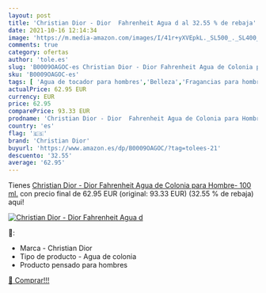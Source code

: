 ```yaml
---
layout: post
title: 'Christian Dior - Dior  Fahrenheit Agua d al 32.55 % de rebaja'
date: 2021-10-16 12:14:34
image: 'https://m.media-amazon.com/images/I/41r+yXVEpkL._SL500_._SL400_.jpg'
comments: true
category: ofertas
author: 'tole.es'
slug: 'B0009OAGOC-es Christian Dior - Dior Fahrenheit Agua de Colonia para...'
sku: 'B0009OAGOC-es'
tags: [ 'Agua de tocador para hombres','Belleza','Fragancias para hombres','Perfumes y fragancias','agua','christian dior','colonia','de', ]
actualPrice: 62.95 EUR
currency: EUR
price: 62.95
comparePrice: 93.33 EUR
prodname: 'Christian Dior - Dior  Fahrenheit Agua de Colonia para Hombre- 100 ml.'
country: 'es'
flag: '🇪🇸'
brand: 'Christian Dior'
buyurl: 'https://www.amazon.es/dp/B0009OAGOC/?tag=tolees-21'
descuento: '32.55'
average: '62.95'
---
```


Tienes [Christian Dior - Dior  Fahrenheit Agua de Colonia para Hombre- 100 ml.](https://www.amazon.es/dp/B0009OAGOC/?tag=tolees-21) con precio final de  62.95 EUR (original: 93.33 EUR) (32.55 %  de rebaja) aqui!

[![Christian Dior - Dior  Fahrenheit Agua d](https://m.media-amazon.com/images/I/41r+yXVEpkL._SL500_._SL400_.jpg)](https://www.amazon.es/dp/B0009OAGOC/?tag=tolees-21)

🔎:

- Marca - Christian Dior
- Tipo de producto - Agua de colonia
- Producto pensado para hombres

[🛒 Comprar!!!](https://www.amazon.es/dp/B0009OAGOC/?tag=tolees-21)

